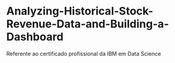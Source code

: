 # Analyzing-Historical-Stock-Revenue-Data-and-Building-a-Dashboard
Referente ao certificado profissional da IBM em Data Science

